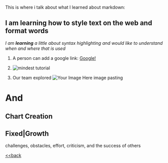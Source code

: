 This is where i talk about what I learned about markdown:
## I am learning how to style text on the web and format words

*I am **learning** a little about syntax highlighting and would like to understand when and where that is used*

1. A person can add a google link: [Google!](google.com)


1. ![mindest tutorial](https://www.aconsciousrethink.com/wp-content/uploads/2018/03/growth-mindset-702x336.jpg)
  
1. Our team explored
  ![Your Image Here](URL) image pasting
  
  # And #
  ## Chart Creation 
  
  Fixed|Growth
  ----
  challenges,
  obstacles, 
  effort,
  criticism, and the
  success of others
  
  [<<back](readme.md)
  
  

